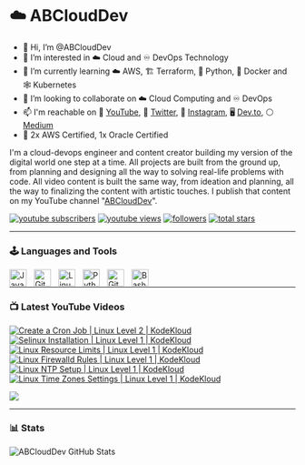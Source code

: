 # ☁️ ABCloudDev

- 👋 Hi, I’m @ABCloudDev
- 👀 I’m interested in ☁️ Cloud and ♾️ DevOps Technology
- 🌱 I’m currently learning ☁️ AWS, 🏗 Terraform, 🐍 Python, 🐳 Docker and 🕸 Kubernetes
- 💞️ I’m looking to collaborate on ☁️ Cloud Computing and ♾️ DevOps
- 📫 I'm reachable on 🎥 [YouTube](https://www.youtube.com/@ABCloudDev), 🐥 [Twitter](https://twitter.com/ABCloudDev), 📸 [Instagram](https://instagram.com/abclouddev), 🖥️ [Dev.to](https://dev.to/abclouddev), ⚪ [Medium](https://medium.com/@abclouddev)
- 🏅 2x AWS Certified, 1x Oracle Certified

I'm a cloud-devops engineer and content creator building my version of the digital world one step at a time. All projects are built from the ground up, from planning and designing all the way to solving real-life problems with code. All video content is built the same way, from ideation and planning, all the way to finalizing the content with artistic touches. I publish that content on my YouTube channel "[ABCloudDev](https://www.youtube.com/@ABCloudDev)".

   <p align="left">
      <a href="https://www.youtube.com/c/ABCloudDev?sub_confirmation=1">
         <img alt="youtube subscribers" title="Subscribe to my YouTube channel" src="https://custom-icon-badges.demolab.com/youtube/channel/subscribers/UCAUyToSVK5zZrKIfwHaUF9Q?color=%23E05D44&label=SUBSCRIBE&logo=video&logoColor=white&style=for-the-badge&labelColor=CE4630"/></a> 
      <a href="https://www.youtube.com/c/ABCloudDev">
         <img alt="youtube views" title="YouTube views" src="https://custom-icon-badges.demolab.com/youtube/channel/views/UCAUyToSVK5zZrKIfwHaUF9Q?color=%23E1AD0E&logo=eye&logoColor=white&style=for-the-badge&labelColor=C79600"/></a> 
      <a href="https://github.com/ABCloudDev?tab=followers">
         <img alt="followers" title="Follow me on Github" src="https://custom-icon-badges.demolab.com/github/followers/ABCloudDev?color=236ad3&labelColor=1155ba&style=for-the-badge&logo=person-add&label=Follow&logoColor=white"/></a>
      <a href="https://github.com/ABCloudDev?tab=repositories&sort=stargazers">
         <img alt="total stars" title="Total stars on GitHub" src="https://custom-icon-badges.demolab.com/github/stars/ABCloudDev?color=55960c&style=for-the-badge&labelColor=488207&logo=star"/></a>
   </p>

---

### 🕹 Languages and Tools

<img align="left" alt="Java" width="30px" style="padding-right:10px;" src="https://cdn.jsdelivr.net/gh/devicons/devicon/icons/java/java-original.svg"/>
<img align="left" alt="Git" width="30px" style="padding-right:10px;" src="https://cdn.jsdelivr.net/gh/devicons/devicon/icons/git/git-original.svg" />
<img align="left" alt="Linux" width="30px" style="padding-right:10px;" src="https://cdn.jsdelivr.net/gh/devicons/devicon/icons/linux/linux-original.svg" />
<img align="left" alt="Python" width="30px" style="padding-right:10px;" src="https://cdn.jsdelivr.net/gh/devicons/devicon/icons/python/python-plain.svg" />
<img align="left" alt="GitHub" width="30px" style="padding-right:10px;" src="https://cdn.jsdelivr.net/gh/devicons/devicon/icons/github/github-original.svg" />
<img align="left" alt="Bash" width="30px" style="padding-right:10px;" src="https://cdn.jsdelivr.net/gh/devicons/devicon/icons/bash/bash-original.svg" />
<br />

---

### 📺 Latest YouTube Videos

<!-- BEGIN YOUTUBE-CARDS -->
[![Create a Cron Job | Linux Level 2 | KodeKloud](https://ytcards.demolab.com/?id=j0MWrBgW7RM&title=Create+a+Cron+Job+%7C+Linux+Level+2+%7C+KodeKloud&lang=en&timestamp=1711164616&background_color=%230d1117&title_color=%23ffffff&stats_color=%23dedede&max_title_lines=1&width=250&border_radius=5 "Create a Cron Job | Linux Level 2 | KodeKloud")](https://www.youtube.com/watch?v=j0MWrBgW7RM)
[![Selinux Installation | Linux Level 1 | KodeKloud](https://ytcards.demolab.com/?id=Dwu6Nv9MVq4&title=Selinux+Installation+%7C+Linux+Level+1+%7C+KodeKloud&lang=en&timestamp=1710868465&background_color=%230d1117&title_color=%23ffffff&stats_color=%23dedede&max_title_lines=1&width=250&border_radius=5 "Selinux Installation | Linux Level 1 | KodeKloud")](https://www.youtube.com/watch?v=Dwu6Nv9MVq4)
[![Linux Resource Limits | Linux Level 1 | KodeKloud](https://ytcards.demolab.com/?id=Dq877eI8KTg&title=Linux+Resource+Limits+%7C+Linux+Level+1+%7C+KodeKloud&lang=en&timestamp=1710688529&background_color=%230d1117&title_color=%23ffffff&stats_color=%23dedede&max_title_lines=1&width=250&border_radius=5 "Linux Resource Limits | Linux Level 1 | KodeKloud")](https://www.youtube.com/watch?v=Dq877eI8KTg)
[![Linux Firewalld Rules | Linux Level 1 | KodeKloud](https://ytcards.demolab.com/?id=2hcFgZC5Z3Y&title=Linux+Firewalld+Rules+%7C+Linux+Level+1+%7C+KodeKloud&lang=en&timestamp=1710559802&background_color=%230d1117&title_color=%23ffffff&stats_color=%23dedede&max_title_lines=1&width=250&border_radius=5 "Linux Firewalld Rules | Linux Level 1 | KodeKloud")](https://www.youtube.com/watch?v=2hcFgZC5Z3Y)
[![Linux NTP Setup | Linux Level 1 | KodeKloud](https://ytcards.demolab.com/?id=38W9mnRTiXU&title=Linux+NTP+Setup+%7C+Linux+Level+1+%7C+KodeKloud&lang=en&timestamp=1710524368&background_color=%230d1117&title_color=%23ffffff&stats_color=%23dedede&max_title_lines=1&width=250&border_radius=5 "Linux NTP Setup | Linux Level 1 | KodeKloud")](https://www.youtube.com/watch?v=38W9mnRTiXU)
[![Linux Time Zones Settings | Linux Level 1 | KodeKloud](https://ytcards.demolab.com/?id=bF7oK2AF8L0&title=Linux+Time+Zones+Settings+%7C+Linux+Level+1+%7C+KodeKloud&lang=en&timestamp=1710347778&background_color=%230d1117&title_color=%23ffffff&stats_color=%23dedede&max_title_lines=1&width=250&border_radius=5 "Linux Time Zones Settings | Linux Level 1 | KodeKloud")](https://www.youtube.com/watch?v=bF7oK2AF8L0)
<!-- END YOUTUBE-CARDS -->

[<img src="https://custom-icon-badges.demolab.com/badge/-Subscribe%20For%20More-red?style=for-the-badge&logo=video&logoColor=white"/>](https://www.youtube.com/c/ABCloudDev?sub_confirmation=1)

---

### 📊 Stats

![ABCloudDev GitHub Stats](https://github-readme-stats.vercel.app/api?username=abclouddev&show_icons=true&theme=gruvbox)

#
<!--
<details>
 <summary><h3>👨‍💻 ABCloudDev's Coding Journey</h3></summary>
   I started my coding journey as a naive computer science student with a passion to learn everything I could about this programming world - code, linux, networking, theory concepts. And all the while, teaching myself software development with a dream to build my own app, but that soon got overshadowed by my desire to excel in cloud computing and devops technology. A desire that landed me a cloud engineer job upon graduation. However, I had another desire I had been pursuing throughout this time - YouTube content creation. In order to do that, I'll be implmementing a few measures to streamline my YouTube content to focus more time on fulfilling that dream. Don't wait up, because I'm coming.
-->
